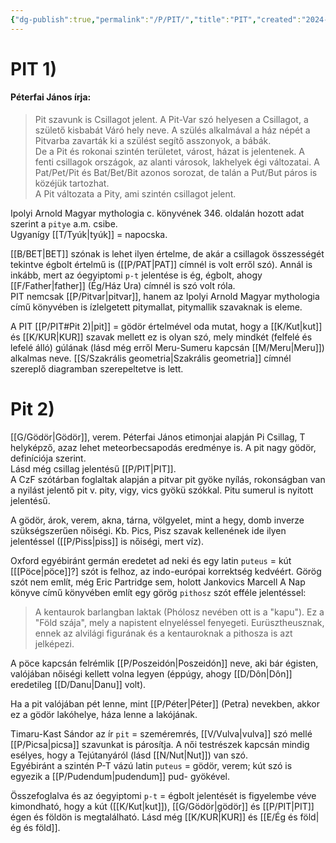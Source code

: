 ```yaml
---
{"dg-publish":true,"permalink":"/P/PIT/","title":"PIT","created":"2024-05-16T01:39","updated":"2024-05-16T01:39"}
---
```



# PIT 1)

#### Péterfai János írja:

> Pit szavunk is Csillagot jelent. A Pit-Var szó helyesen a Csillagot, a születő kisbabát Váró hely neve. A szülés alkalmával a ház népét a Pitvarba zavarták ki a szülést segítő asszonyok, a bábák.  
> De a Pit és rokonai szintén területet, várost, házat is jelentenek. A fenti csillagok országok, az alanti városok, lakhelyek égi változatai. A Pat/Pet/Pit és Bat/Bet/Bit azonos sorozat, de talán a Put/But páros is közéjük tartozhat.  
> A Pit változata a Pity, ami szintén csillagot jelent.  

Ipolyi Arnold Magyar mythologia c. könyvének 346. oldalán hozott adat szerint a `pitye` a.m. csibe.  
Ugyanígy [[T/Tyúk\|tyúk]] = napocska.  

[[B/BET\|BET]] szónak is lehet ilyen értelme, de akár a csillagok összességét tekintve égbolt értelmű is ([[P/PAT\|PAT]] címnél is volt erről szó). Annál is inkább, mert az óegyiptomi `p-t` jelentése is ég, égbolt, ahogy [[F/Father\|father]] (Ég/Ház Ura) címnél is szó volt róla.  
PIT nemcsak [[P/Pitvar\|pitvar]], hanem az Ipolyi Arnold Magyar mythologia című könyvében is ízlelgetett pitymallat, pitymallik szavaknak is eleme.  

A PIT [[P/PIT#Pit 2)\|pit]] = gödör értelmével oda mutat, hogy a [[K/Kut\|kut]] és [[K/KUR\|KUR]] szavak mellett ez is olyan szó, mely mindkét (felfelé és lefelé álló) gúlának (lásd még erről Meru-Sumeru kapcsán [[M/Meru\|Meru]]) alkalmas neve. [[S/Szakrális geometria\|Szakrális geometria]] címnél szereplő diagramban szerepeltetve is lett.  

# Pit 2)

[[G/Gödör\|Gödör]], verem. Péterfai János etimonjai alapján Pi Csillag, T helyképző, azaz lehet meteorbecsapodás eredménye is. A pit nagy gödör, definíciója szerint.  
Lásd még csillag jelentésű [[P/PIT\|PIT]].  
A CzF szótárban foglaltak alapján a pitvar pit gyöke nyílás, rokonságban van a nyilást jelentő pit v. pity, vigy, vics gyökü szókkal. Pitu sumerul is nyitott jelentésű.  

A gödör, árok, verem, akna, tárna, völgyelet, mint a hegy, domb inverze szükségszerűen nőiségi. Kb. Pics, Pisz szavak kellenének ide ilyen jelentéssel ([[P/Piss\|piss]] is nőiségi, mert víz).   

Oxford egyébiránt germán eredetet ad neki és egy latin `puteus` = kút \[[[Pöce\|pöce]]?\] szót is felhoz, az indo-európai korrektség kedvéért. Görög szót nem említ, még Eric Partridge sem, holott Jankovics Marcell A Nap könyve című könyvében említ egy görög `pithosz` szót efféle jelentéssel:  
> A kentaurok barlangban laktak (Phólosz nevében ott is a "kapu"). Ez a "Föld szája", mely a napistent elnyeléssel fenyegeti. Eurüsztheusznak, ennek az alvilági figurának és a kentauroknak a pithosza is azt jelképezi.  

A pöce kapcsán felrémlik [[P/Poszeidón\|Poszeidón]] neve, aki bár égisten, valójában nőiségi kellett volna legyen (éppúgy, ahogy [[D/Dôn\|Dôn]] eredetileg [[D/Danu\|Danu]] volt).  

Ha a pit valójában pét lenne, mint [[P/Péter\|Péter]] (Petra) nevekben, akkor ez a gödör lakóhelye, háza lenne a lakójának.  

Timaru-Kast Sándor az ír `pit` = szeméremrés, [[V/Vulva\|vulva]] szó mellé [[P/Picsa\|picsa]] szavunkat is párosítja. A női testrészek kapcsán mindig esélyes, hogy a Tejútanyáról (lásd [[N/Nut\|Nut]]) van szó.  
Egyébiránt a szintén P-T vázú latin `puteus` = gödör, verem; kút szó is egyezik a [[P/Pudendum\|pudendum]] pud- gyökével.  

Összefoglalva és az óegyiptomi `p-t` = égbolt jelentését is figyelembe véve kimondható, hogy a kút ([[K/Kut\|kut]]), [[G/Gödör\|gödör]] és [[P/PIT\|PIT]] égen és földön is megtalálható. Lásd még [[K/KUR\|KUR]] és [[E/Ég és föld\|ég és föld]].  